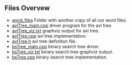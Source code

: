 ## Files Overvew

- [word_files](./word_files) Folder with another copy of all our word files.
- [avlTree_main.cpp](./avlTree_main.cpp) driver program for the avl tree.
- [avlTree_viz.txt](./avlTree_viz.txt) graphviz output for avl tree.
- [avlTree.cpp](./avlTree.cpp) avl tree implementation.
- [avlTree.h](./avlTree.h) avl tree definition file.
- [bsTree_main.cpp](./bsTree_main.cpp) binary search tree driver.
- [bsTree_viz.txt](./bsTree_viz.txt) binary search tree graphviz output.
- [bsTree.cpp](./bsTree.cpp) binary search tree implementation.
